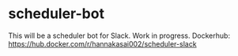 # scheduler-bot
This will be a scheduler bot for Slack. Work in progress.
Dockerhub: https://hub.docker.com/r/hannakasai002/scheduler-slack
